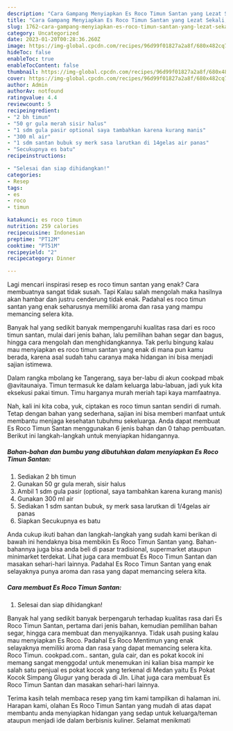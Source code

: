 ```yaml
---
description: "Cara Gampang Menyiapkan Es Roco Timun Santan yang Lezat Sekali, Buat Buka Puasa Enak Banget"
title: "Cara Gampang Menyiapkan Es Roco Timun Santan yang Lezat Sekali, Buat Buka Puasa Enak Banget"
slug: 1762-cara-gampang-menyiapkan-es-roco-timun-santan-yang-lezat-sekali-buat-buka-puasa-enak-banget
category: Uncategorized
date: 2023-01-20T00:28:36.260Z
image: https://img-global.cpcdn.com/recipes/96d99f01827a2a8f/680x482cq70/es-roco-timun-santan-foto-resep-utama.jpg
hideToc: false
enableToc: true
enableTocContent: false
thumbnail: https://img-global.cpcdn.com/recipes/96d99f01827a2a8f/680x482cq70/es-roco-timun-santan-foto-resep-utama.jpg
cover: https://img-global.cpcdn.com/recipes/96d99f01827a2a8f/680x482cq70/es-roco-timun-santan-foto-resep-utama.jpg
author: Admin
authorAv: notfound
ratingvalue: 4.4
reviewcount: 5
recipeingredient:
- "2 bh timun"
- "50 gr gula merah sisir halus"
- "1 sdm gula pasir optional saya tambahkan karena kurang manis"
- "300 ml air"
- "1 sdm santan bubuk sy merk sasa larutkan di 14gelas air panas"
- "Secukupnya es batu"
recipeinstructions:

- "Selesai dan siap dihidangkan!"
categories:
- Resep
tags:
- es
- roco
- timun

katakunci: es roco timun 
nutrition: 259 calories
recipecuisine: Indonesian
preptime: "PT12M"
cooktime: "PT51M"
recipeyield: "2"
recipecategory: Dinner

---
```



Lagi mencari inspirasi resep es roco timun santan yang enak? Cara membuatnya sangat tidak susah. Tapi Kalau salah mengolah maka hasilnya akan hambar dan justru cenderung tidak enak. Padahal es roco timun santan yang enak seharusnya memiliki aroma dan rasa yang mampu memancing selera kita.


Banyak hal yang sedikit banyak mempengaruhi kualitas rasa dari es roco timun santan, mulai dari jenis bahan, lalu pemilihan bahan segar dan bagus, hingga cara mengolah dan menghidangkannya. Tak perlu bingung kalau mau menyiapkan es roco timun santan yang enak di mana pun kamu berada, karena asal sudah tahu caranya maka hidangan ini bisa menjadi sajian istimewa.

Dalam rangka mbolang ke Tangerang, saya ber-labu di akun cookpad mbak @avitaunaiya. Timun termasuk ke dalam keluarga labu-labuan, jadi yuk kita eksekusi pakai timun. Timu harganya murah meriah tapi kaya mamfaatnya.


Nah, kali ini kita coba, yuk, ciptakan es roco timun santan sendiri di rumah. Tetap dengan bahan yang sederhana, sajian ini bisa memberi manfaat untuk membantu menjaga kesehatan tubuhmu sekeluarga. Anda dapat membuat Es Roco Timun Santan menggunakan 6 jenis bahan dan 0 tahap pembuatan. Berikut ini langkah-langkah untuk menyiapkan hidangannya.

<!--inarticleads1-->

##### Bahan-bahan dan bumbu yang dibutuhkan dalam menyiapkan Es Roco Timun Santan:

1. Sediakan 2 bh timun
1. Gunakan 50 gr gula merah, sisir halus
1. Ambil 1 sdm gula pasir (optional, saya tambahkan karena kurang manis)
1. Gunakan 300 ml air
1. Sediakan 1 sdm santan bubuk, sy merk sasa larutkan di 1/4gelas air panas
1. Siapkan Secukupnya es batu


Anda cukup ikuti bahan dan langkah-langkah yang sudah kami berikan di bawah ini hendaknya bisa membikin Es Roco Timun Santan yang. Bahan-bahannya juga bisa anda beli di pasar tradisional, supermarket ataupun minimarket terdekat. Lihat juga cara membuat Es Roco Timun Santan dan masakan sehari-hari lainnya. Padahal Es Roco Timun Santan yang enak selayaknya punya aroma dan rasa yang dapat memancing selera kita. 

<!--inarticleads2-->

##### Cara membuat Es Roco Timun Santan:


1. Selesai dan siap dihidangkan!

Banyak hal yang sedikit banyak berpengaruh terhadap kualitas rasa dari Es Roco Timun Santan, pertama dari jenis bahan, kemudian pemilihan bahan segar, hingga cara membuat dan menyajikannya. Tidak usah pusing kalau mau menyiapkan Es Roco. Padahal Es Roco Mentimun yang enak selayaknya memiliki aroma dan rasa yang dapat memancing selera kita. Roco Timun. cookpad.com.. santan, gula cair, dan es pokat kocok ini memang sangat menggoda! untuk menemukan ini kalian bisa mampir ke salah satu penjual es pokat kocok yang terkenal di Medan yaitu Es Pokat Kocok Simpang Glugur yang berada di Jln. Lihat juga cara membuat Es Roco Timun Santan dan masakan sehari-hari lainnya. 

Terima kasih telah membaca resep yang tim kami tampilkan di halaman ini. Harapan kami, olahan Es Roco Timun Santan yang mudah di atas dapat membantu anda menyiapkan hidangan yang sedap untuk keluarga/teman ataupun menjadi ide dalam berbisnis kuliner. Selamat menikmati
